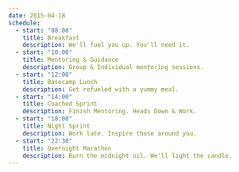 ```yaml
---
date: 2015-04-18
schedule:
  - start: "08:00"
    title: Breakfast
    description: We'll fuel you up. You'll need it.
  - start: "10:00"
    title: Mentoring & Guidance
    description: Group & Individual mentoring sessions.
  - start: "12:00"
    title: Basecamp Lunch
    description: Get refueled with a yummy meal.
  - start: "14:00"
    title: Coached Sprint
    description: Finish Mentoring. Heads Down & Work.
  - start: "18:00"
    title: Night Sprint
    description: Work late. Inspire those around you.
  - start: "22:30"
    title: Overnight Marathon
    description: Burn the midnight oil. We'll light the candle.
---
```

